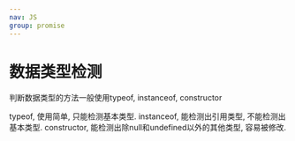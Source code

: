 ```yaml
---
nav: JS
group: promise
---
```

# 数据类型检测

判断数据类型的方法一般使用typeof, instanceof, constructor

typeof, 使用简单, 只能检测基本类型. instanceof, 能检测出引用类型, 不能检测出基本类型. constructor, 能检测出除null和undefined以外的其他类型, 容易被修改.
